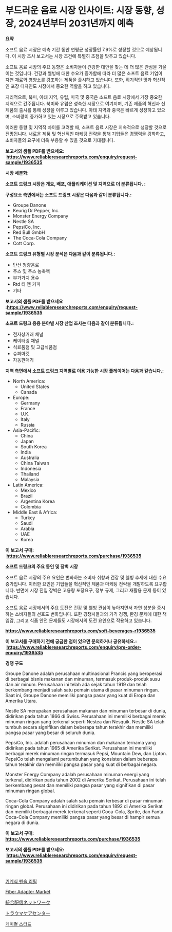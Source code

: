 <p><h1>부드러운 음료 시장 인사이트: 시장 동향, 성장, 2024년부터 2031년까지 예측</h1></p><p><strong>요약</strong></p>
<p><p>소프트 음료 시장은 예측 기간 동안 연평균 성장률인 7.9%로 성장할 것으로 예상됩니다. 이 시장 조사 보고서는 시장 조건에 특별히 초점을 맞추고 있습니다.</p><p>소프트 음료 시장의 주요 동향은 소비자들이 건강한 대안을 찾는 데 더 많은 관심을 기울이는 것입니다. 건강과 웰빙에 대한 수요가 증가함에 따라 더 많은 소프트 음료 기업이 자연 재료와 영양소를 강조하는 제품을 출시하고 있습니다. 또한, 획기적인 맛과 혁신적인 포장 디자인도 시장에서 중요한 역할을 하고 있습니다.</p><p>지리적으로, 북미, 아태 지역, 유럽, 미국 및 중국은 소프트 음료 시장에서 가장 중요한 지역으로 간주됩니다. 북미와 유럽은 성숙한 시장으로 여겨지며, 기존 제품의 혁신과 신제품의 출시를 통해 성장을 이루고 있습니다. 아태 지역과 중국은 빠르게 성장하고 있으며, 소비량이 증가하고 있는 시장으로 주목받고 있습니다.</p><p>이러한 동향 및 지역적 차이를 고려할 때, 소프트 음료 시장은 지속적으로 성장할 것으로 전망됩니다. 새로운 제품 및 혁신적인 마케팅 전략을 통해 기업들은 경쟁력을 강화하고, 소비자들의 요구에 더욱 부응할 수 있을 것으로 기대됩니다.</p></p>
<p><strong>보고서의 샘플 PDF를 받으세요: &nbsp;<a href="https://www.reliableresearchreports.com/enquiry/request-sample/1936535">https://www.reliableresearchreports.com/enquiry/request-sample/1936535</a></strong></p>
<p><strong>시장 세분화:</strong></p>
<p><strong> 소프트 드링크 시장은 개요, 배포, 애플리케이션 및 지역으로 더 분류됩니다. :</strong></p>
<p><strong>구성요소 측면에서는 소프트 드링크 시장은 다음과 같이 분류됩니다.:</strong></p>
<p><ul><li>Groupe Danone</li><li>Keurig Dr Pepper, Inc.</li><li>Monster Energy Company</li><li>Nestle SA</li><li>PepsiCo, Inc.</li><li>Red Bull GmbH</li><li>The Coca-Cola Company</li><li>Cott Corp.</li></ul></p>
<p><strong> 소프트 드링크 유형별 시장 분석은 다음과 같이 분류됩니다.:</strong></p>
<p><ul><li>탄산 청량음료</li><li>주스 및 주스 농축액</li><li>부가가치 용수</li><li>Rtd 티 앤 커피</li><li>기타</li></ul></p>
<p><strong>보고서의 샘플 PDF를 받으세요 :<a href="https://www.reliableresearchreports.com/enquiry/request-sample/1936535">https://www.reliableresearchreports.com/enquiry/request-sample/1936535</a></strong></p>
<p><strong> 소프트 드링크 응용 분야별 시장 산업 조사는 다음과 같이 분류됩니다.:</strong></p>
<p><ul><li>전자상거래 채널</li><li>케이터링 채널</li><li>식료품점 및 고급식품점</li><li>슈퍼마켓</li><li>자동판매기</li></ul></p>
<p><strong>지역 측면에서 소프트 드링크 지역별로 이용 가능한 시장 플레이어는 다음과 같습니다.:</strong></p>
<p><ul>
    <li>
        North America:
        <ul>
            <li>United States</li>
            <li>Canada</li>
        </ul>
    </li>
    <li>
        Europe:
        <ul>
            <li>Germany</li>
            <li>France</li>
            <li>U.K.</li>
            <li>Italy</li>
            <li>Russia</li>
        </ul>
    </li>
    <li>
        Asia-Pacific:
        <ul>
            <li>China</li>
            <li>Japan</li>
            <li>South Korea</li>
            <li>India</li>
            <li>Australia</li>
            <li>China Taiwan</li>
            <li>Indonesia</li>
            <li>Thailand</li>
            <li>Malaysia</li>
        </ul>
    </li>
    <li>
        Latin America:
        <ul>
            <li>Mexico</li>
            <li>Brazil</li>
            <li>Argentina Korea</li>
            <li>Colombia</li>
        </ul>
    </li>
    <li>
        Middle East & Africa:
        <ul>
            <li>Turkey</li>
            <li>Saudi</li>
            <li>Arabia</li>
            <li>UAE</li>
            <li>Korea</li>
        </ul>
    </li>
    </ul></p>
<p><strong>이 보고서 구매: &nbsp;<a href="https://www.reliableresearchreports.com/purchase/1936535">https://www.reliableresearchreports.com/purchase/1936535</a></strong></p>
<p><strong>소프트 드링크의 주요 동인 및 장벽 시장</strong></p>
<p><p>소프트 음료 시장의 주요 요인은 변화하는 소비자 취향과 건강 및 웰빙 추세에 대한 수요 증가입니다. 이러한 요인은 기업들을 혁신적인 제품과 마케팅 전략을 개발하도록 요구합니다. 반면에 시장 진입 장벽은 고용량 포장요구, 정부 규제, 그리고 재활용 문제 등이 있습니다.</p><p>소프트 음료 시장에서의 주요 도전은 건강 및 웰빙 관심이 높아지면서 자연 성분을 중시하는 소비자들의 선호도 변화입니다. 또한 경쟁사들과의 가격 경쟁, 환경 문제에 대한 책임감, 그리고 식품 안전 문제들도 시장에서의 도전 요인으로 작용하고 있습니다.</p></p>
<p><strong><a href="https://www.reliableresearchreports.com/soft-beverages-r1936535">https://www.reliableresearchreports.com/soft-beverages-r1936535</a></strong></p>
<p><strong>이 보고서를 구매하기 전에 궁금한 점이 있으면 문의하거나 공유하세요.: &nbsp;<a href="https://www.reliableresearchreports.com/enquiry/pre-order-enquiry/1936535">https://www.reliableresearchreports.com/enquiry/pre-order-enquiry/1936535</a></strong></p>
<p><strong>경쟁 구도</strong></p>
<p><p>Groupe Danone adalah perusahaan multinasional Prancis yang beroperasi di berbagai bisnis makanan dan minuman, termasuk produk-produk susu dan air minum. Perusahaan ini telah ada sejak tahun 1919 dan telah berkembang menjadi salah satu pemain utama di pasar minuman ringan. Saat ini, Groupe Danone memiliki pangsa pasar yang kuat di Eropa dan Amerika Utara.</p><p>Nestle SA merupakan perusahaan makanan dan minuman terbesar di dunia, didirikan pada tahun 1866 di Swiss. Perusahaan ini memiliki berbagai merek minuman ringan yang terkenal seperti Nestea dan Nesquik. Nestle SA telah tumbuh secara signifikan dalam beberapa tahun terakhir dan memiliki pangsa pasar yang besar di seluruh dunia.</p><p>PepsiCo, Inc. adalah perusahaan minuman dan makanan ternama yang didirikan pada tahun 1965 di Amerika Serikat. Perusahaan ini memiliki berbagai merek minuman ringan termasuk Pepsi, Mountain Dew, dan Lipton. PepsiCo telah mengalami pertumbuhan yang konsisten dalam beberapa tahun terakhir dan memiliki pangsa pasar yang kuat di berbagai negara.</p><p>Monster Energy Company adalah perusahaan minuman energi yang terkenal, didirikan pada tahun 2002 di Amerika Serikat. Perusahaan ini telah berkembang pesat dan memiliki pangsa pasar yang signifikan di pasar minuman ringan global.</p><p>Coca-Cola Company adalah salah satu pemain terbesar di pasar minuman ringan global. Perusahaan ini didirikan pada tahun 1892 di Amerika Serikat dan memiliki berbagai merek terkenal seperti Coca-Cola, Sprite, dan Fanta. Coca-Cola Company memiliki pangsa pasar yang besar di hampir semua negara di dunia.</p></p>
<p><strong>이 보고서 구매: &nbsp; <a href="https://www.reliableresearchreports.com/purchase/1936535">https://www.reliableresearchreports.com/purchase/1936535</a></strong></p>
<p><strong>보고서의 샘플 PDF를 받으세요: &nbsp;<a href="https://www.reliableresearchreports.com/enquiry/request-sample/1936535">https://www.reliableresearchreports.com/enquiry/request-sample/1936535</a></strong><strong></strong></p>
<p>&nbsp;</p>
<p><p><a href="https://github.com/Tristiarton768456/Market-Research-Report-List-1/blob/main/528471718675.md">기계식 펜슬 리필</a></p><p><a href="https://github.com/prosalinda88/Market-Research-Report-List-3/blob/main/fiber-adapter-market.md">Fiber Adapter Market</a></p><p><a href="https://github.com/bevdtkn4419963/Market-Research-Report-List-1/blob/main/990178320355.md">統合配信ネットワーク</a></p><p><a href="https://github.com/MosesSpinka1914/Market-Research-Report-List-1/blob/main/715941420356.md">トラウマケアセンター</a></p><p><a href="https://github.com/vsoq0zknh59/Market-Research-Report-List-1/blob/main/485625618674.md">케미컬 스터드</a></p></p>